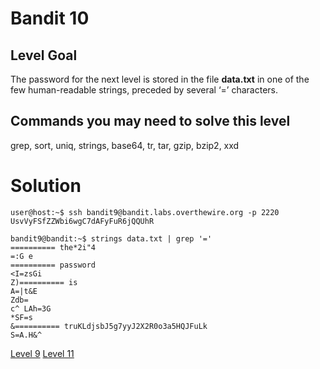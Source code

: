 <h1>Bandit 10</h1>

<h2 id="level-goal">Level Goal</h2>
<p>The password for the next level is stored in the file <strong>data.txt</strong>
in one of the few human-readable strings, preceded by several ‘=’
characters.</p>

<h2 id="commands-you-may-need-to-solve-this-level">Commands you may need to solve this level</h2>
<p>grep, sort, uniq, strings, base64, tr, tar, gzip, bzip2, xxd</p>


<h1>Solution</h1>

```
user@host:~$ ssh bandit9@bandit.labs.overthewire.org -p 2220
UsvVyFSfZZWbi6wgC7dAFyFuR6jQQUhR

bandit9@bandit:~$ strings data.txt | grep '='
========== the*2i"4
=:G e
========== password
<I=zsGi
Z)========== is
A=|t&E
Zdb=
c^ LAh=3G
*SF=s
&========== truKLdjsbJ5g7yyJ2X2R0o3a5HQJFuLk
S=A.H&^
```

<a href="bandit9.md">Level 9</a>
<a href="bandit11.md">Level 11</a>
